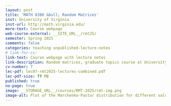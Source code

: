 ```yaml
---
layout: post
title: 'MATH 8380 &bull; Random Matrices'
inst: University of Virginia
inst-url: http://math.virginia.edu/
more-text: Course webpage
web-course-external: __SITE_URL__/rmt25/
semester: Spring 2025
comments: false
categories: teaching unpublished-lecture-notes
# link-for-cv:
link-text: Course webpage with lecture notes
link-description: Random matrices, graduate topics course at University of Virginia, Spring 2025
cv-number: 7
lec-pdf: lec07-rmt2025-lectures-combined.pdf
lec-pdf-size: ?? MB
published: true
no-page: true
image: __STORAGE_URL__/courses/RMT-2025/rmt-img.png
image-alt: Plot of the Marchenko-Pastur distribution for different values of lambda, by Mario Geiger
---
```

